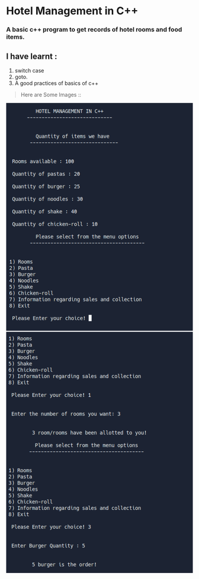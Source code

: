 # Hotel Management in C++
### A basic c++ program to get records of hotel rooms and food items.
## I have learnt :
1. switch case
2. goto.
3. A good practices of basics of c++

>Here are Some Images ::

![image1](images/image1.png)
![image2](images/image2.png)
